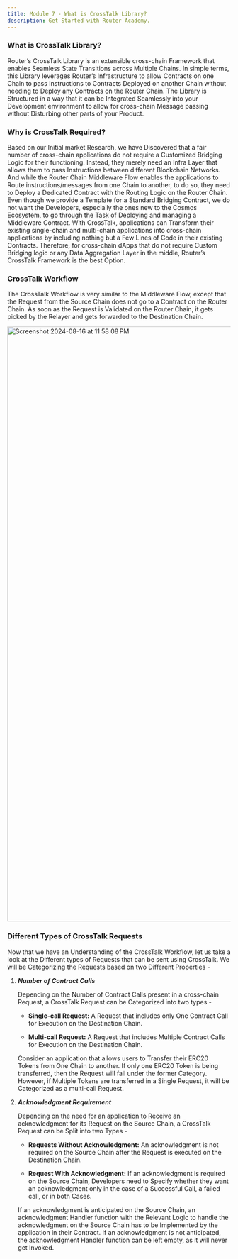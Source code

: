 ```yaml
---
title: Module 7 - What is CrossTalk Library?
description: Get Started with Router Academy.
---
```


### What is CrossTalk Library?

Router’s CrossTalk Library is an extensible cross-chain Framework that enables Seamless State Transitions across Multiple Chains. In simple terms, this Library leverages Router’s Infrastructure to allow Contracts on one Chain to pass Instructions to Contracts Deployed on another Chain without needing to Deploy any Contracts on the Router Chain. The Library is Structured in a way that it can be Integrated Seamlessly into your Development environment to allow for cross-chain Message passing without Disturbing other parts of your Product.

### Why is CrossTalk Required?

Based on our Initial market Research, we have Discovered that a fair number of cross-chain applications do not require a Customized Bridging Logic for their functioning. Instead, they merely need an Infra Layer that allows them to pass Instructions between different Blockchain Networks. And while the Router Chain Middleware Flow enables the applications to Route instructions/messages from one Chain to another, to do so, they need to Deploy a Dedicated Contract with the Routing Logic on the Router Chain. Even though we provide a Template for a Standard Bridging Contract, we do not want the Developers, especially the ones new to the Cosmos Ecosystem, to go through the Task of Deploying and managing a Middleware Contract. With CrossTalk, applications can Transform their existing single-chain and multi-chain applications into cross-chain applications by including nothing but a Few Lines of Code in their existing Contracts. Therefore, for cross-chain dApps that do not require Custom Bridging logic or any Data Aggregation Layer in the middle, Router’s CrossTalk Framework is the best Option.

### CrossTalk Workflow

The CrossTalk Workflow is very similar to the Middleware Flow, except that the Request from the Source Chain does not go to a Contract on the Router Chain. As soon as the Request is Validated on the Router Chain, it gets picked by the Relayer and gets forwarded to the Destination Chain.

<img width="1342" alt="Screenshot 2024-08-16 at 11 58 08 PM" src="https://github.com/user-attachments/assets/404b1809-c064-46a2-b379-2a35f1b20bfa" />

### Different Types of CrossTalk Requests

Now that we have an Understanding of the CrossTalk Workflow, let us take a look at the Different types of Requests that can be sent using CrossTalk. We will be Categorizing the Requests based on two Different Properties -

1. ***Number of Contract Calls*** 
   
    Depending on the Number of Contract Calls present in a cross-chain Request, a CrossTalk Request can be Categorized into two types - 

   - **Single-call Request:** A Request that includes only One Contract Call for Execution on the Destination Chain.

   - **Multi-call Request:** A Request that includes Multiple Contract Calls for Execution on the Destination Chain.

    Consider an application that allows users to Transfer their ERC20 Tokens from One Chain to another. If only one ERC20 Token is being transferred, then the Request will fall under the former Category. However, if Multiple Tokens are transferred in a Single Request, it will be Categorized as a multi-call Request.

1. ***Acknowledgment Requirement***
   
    Depending on the need for an application to Receive an acknowledgment for its Request on the Source Chain, a CrossTalk Request can be Split into two Types -

   - **Requests Without Acknowledgment:** An acknowledgment is not required on the Source Chain after the Request is executed on the Destination Chain.

   - **Request With Acknowledgment:** If an acknowledgment is required on the Source Chain, Developers need to Specify whether they want an acknowledgment only in the case of a Successful Call, a failed call, or in both Cases.

    If an acknowledgment is anticipated on the Source Chain, an acknowledgment Handler function with the Relevant Logic to handle the acknowledgment on the Source Chain has to be Implemented by the application in their Contract. If an acknowledgment is not anticipated, the acknowledgment Handler function can be left empty, as it will never get Invoked.
